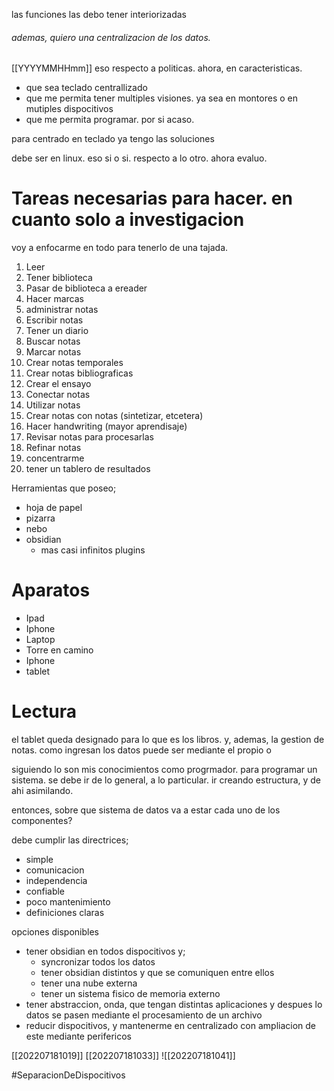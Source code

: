 
las funciones las debo tener interiorizadas
###### ademas, quiero una centralizacion de los datos. 

[[YYYYMMHHmm]]
eso respecto a politicas. ahora, en caracteristicas.

- que sea teclado centrallizado
- que me permita tener multiples visiones. ya sea en montores o en mutiples dispocitivos
- que me permita programar. por si acaso.


para centrado en teclado ya tengo las soluciones

debe ser en linux. eso si o si. respecto a lo otro. ahora evaluo.

# Tareas necesarias para hacer. en cuanto solo a investigacion

 voy a enfocarme en todo para tenerlo de una tajada. 
 1. Leer
 2. Tener biblioteca
 3. Pasar de biblioteca a ereader
 4. Hacer marcas
 6. administrar notas 
 7. Escribir notas
 8. Tener un diario
 9. Buscar notas
 10. Marcar notas
 11. Crear notas temporales
 12. Crear notas bibliograficas
 13. Crear el ensayo 
 14. Conectar notas
 15. Utilizar notas
 16. Crear notas con notas (sintetizar, etcetera)
 17. Hacer handwriting (mayor aprendisaje)
 18. Revisar notas para procesarlas
 19. Refinar notas
 20. concentrarme
 21. tener un tablero de resultados



Herramientas que poseo;

- hoja de papel
- pizarra
- nebo
- obsidian
	- mas casi infinitos plugins


# Aparatos
- Ipad
- Iphone
- Laptop
- Torre en camino
- Iphone
- tablet





# Lectura
el tablet queda designado para lo que es los libros. y, ademas, la gestion de notas. 
como ingresan los datos
puede ser mediante el propio o



siguiendo lo son mis conocimientos como progrmador. para programar un sistema. se debe ir de lo general, a lo particular. ir creando estructura, y de ahi asimilando.

entonces, sobre que sistema de datos va a estar cada uno de los componentes?

debe cumplir las directrices;
- simple
- comunicacion
- independencia
- confiable
- poco mantenimiento
- definiciones claras

opciones disponibles
- tener obsidian en todos dispocitivos y;	
	- syncronizar todos los datos
	- tener obsidian distintos y que se comuniquen entre ellos
	- tener una nube externa
	- tener un sistema fisico de memoria externo
- tener abstraccion, onda, que tengan distintas aplicaciones y despues lo datos se pasen mediante el procesamiento de un archivo
- reducir dispocitivos, y mantenerme en centralizado con ampliacion de  este mediante perifericos


[[202207181019]]
[[202207181033]]
![[202207181041]]


#SeparacionDeDispocitivos